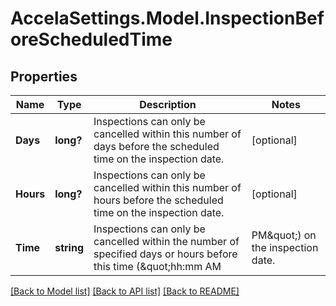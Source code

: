 # AccelaSettings.Model.InspectionBeforeScheduledTime
## Properties

Name | Type | Description | Notes
------------ | ------------- | ------------- | -------------
**Days** | **long?** | Inspections can only be cancelled within this number of days before the scheduled time on the inspection date. | [optional] 
**Hours** | **long?** | Inspections can only be cancelled within this number of hours before the scheduled time on the inspection date. | [optional] 
**Time** | **string** | Inspections can only be cancelled within the number of specified days or hours before this time (\&quot;hh:mm AM|PM\&quot;) on the inspection date. | [optional] 

[[Back to Model list]](../README.md#documentation-for-models) [[Back to API list]](../README.md#documentation-for-api-endpoints) [[Back to README]](../README.md)

